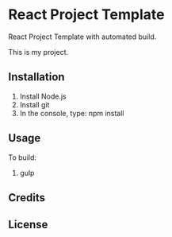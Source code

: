 # React Project Template

React Project Template with automated build.

This is my project.

## Installation

1. Install Node.js
2. Install git
3. In the console, type: npm install

## Usage

To build:
1. gulp
## Credits

## License